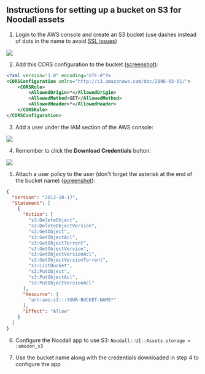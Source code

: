 ## Instructions for setting up a bucket on S3 for Noodall assets

1) Login to the AWS console and create an S3 bucket (use dashes instead of dots in the name to avoid [SSL issues](http://shlomoswidler.com/2009/08/amazon-s3-gotcha-using-virtual-host.html))

![](http://f.cl.ly/items/2H0E1l0R0E442h2L2i0S/Image%202013.11.21%2011%3A13%3A53.png)

2) Add this CORS configuration to the bucket ([screenshot](http://f.cl.ly/items/3k1k3J421N0m0t0g1T1i/Image%202013.11.21%2011%3A14%3A56.png)):

```xml
<?xml version="1.0" encoding="UTF-8"?>
<CORSConfiguration xmlns="http://s3.amazonaws.com/doc/2006-03-01/">
    <CORSRule>
        <AllowedOrigin>*</AllowedOrigin>
        <AllowedMethod>GET</AllowedMethod>
        <AllowedHeader>*</AllowedHeader>
    </CORSRule>
</CORSConfiguration>
```

3) Add a user under the IAM section of the AWS console:

![](http://f.cl.ly/items/44473A0g0y0p0b0W2b1l/Image%202013.11.21%2011%3A10%3A12.png)

4) Remember to click the **Download Credentials** button:

![](http://f.cl.ly/items/1n032K1c0U0K0O202a03/Image%202013.11.21%2011%3A10%3A30.png)

5) Attach a user policy to the user (don't forget the asterisk at the end of the bucket name) ([screenshot](http://f.cl.ly/items/3p1A2t0F3M1f0o1F471o/Image%202013.11.21%2011%3A19%3A42.png)):

```json
{
  "Version": "2012-10-17",
  "Statement": [
    {
      "Action": [
        "s3:DeleteObject",
        "s3:DeleteObjectVersion",
        "s3:GetObject",
        "s3:GetObjectAcl",
        "s3:GetObjectTorrent",
        "s3:GetObjectVersion",
        "s3:GetObjectVersionAcl",
        "s3:GetObjectVersionTorrent",
        "s3:ListBucket",
        "s3:PutObject",
        "s3:PutObjectAcl",
        "s3:PutObjectVersionAcl"
      ],
      "Resource": [
        "arn:aws:s3:::YOUR-BUCKET-NAME*"
      ],
      "Effect": "Allow"
    }
  ]
}
```

6) Configure the Noodall app to use S3: `Noodall::UI::Assets.storage = :amazon_s3`

7) Use the bucket name along with the credentials downloaded in step 4 to configure the app

